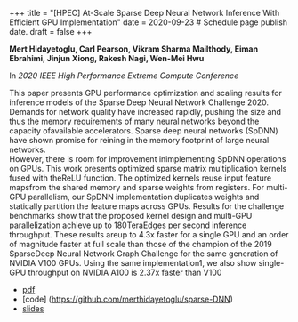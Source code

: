 +++
title = "[HPEC] At-Scale Sparse Deep Neural Network Inference With Efficient GPU Implementation"
date = 2020-09-23  # Schedule page publish date.
draft = false
+++

**Mert Hidayetoglu, Carl Pearson, Vikram Sharma Mailthody, Eiman Ebrahimi, Jinjun Xiong, Rakesh Nagi, Wen-Mei Hwu**

In *2020 IEEE High Performance Extreme Compute Conference*

This paper presents GPU performance optimization and scaling results for inference models of the Sparse Deep Neural Network Challenge 2020.
Demands for network quality have increased rapidly, pushing the size and thus the memory requirements of many neural networks beyond the capacity ofavailable accelerators.
Sparse deep neural networks (SpDNN) have shown promise for reining in the memory footprint of large neural networks.\
However, there is room for improvement inimplementing SpDNN operations on GPUs.
This work presents optimized sparse matrix multiplication kernels fused with theReLU function.
The optimized kernels reuse input feature mapsfrom the shared memory and sparse weights from registers.
For multi-GPU parallelism, our SpDNN implementation duplicates weights and statically partition the feature maps across GPUs.
Results for the challenge benchmarks show that the proposed kernel design and multi-GPU parallelization achieve up to 180TeraEdges per second inference throughput.
These results areup to 4.3x faster for a single GPU and an order of magnitude faster at full scale than those of the champion of the 2019 SparseDeep Neural Network Graph Challenge for the same generation of NVIDIA V100 GPUs.
Using the same implementation1, we also show single-GPU throughput on NVIDIA A100 is 2.37x faster than V100

* [pdf](pdf/20200923_hidayetoglu_hpec.pdf)
* [code] (https://github.com/merthidayetoglu/sparse-DNN)
* [slides](pdf/20200923_hidayetoglu_hpec_slides.pdf)